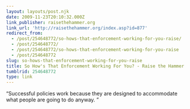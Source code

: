 ```yaml
---
layout: layouts/post.njk
date: 2009-11-23T20:10:32.000Z
link_publisher: raisethehammer.org
link_url: 'http://raisethehammer.org/index.asp?id=877'
redirect_from:
  - /post/254648772/so-hows-that-enforcement-working-for-you-raise/
  - /post/254648772/
  - /post/254648772/so-hows-that-enforcement-working-for-you-raise
  - /post/254648772
slug: so-hows-that-enforcement-working-for-you-raise
title: So How's That Enforcement Working For You? - Raise the Hammer
tumblrid: 254648772
type: link
---
```

<p>&ldquo;Successful policies work because they are designed to accommodate what people are going to do anyway. &rdquo;</p>
